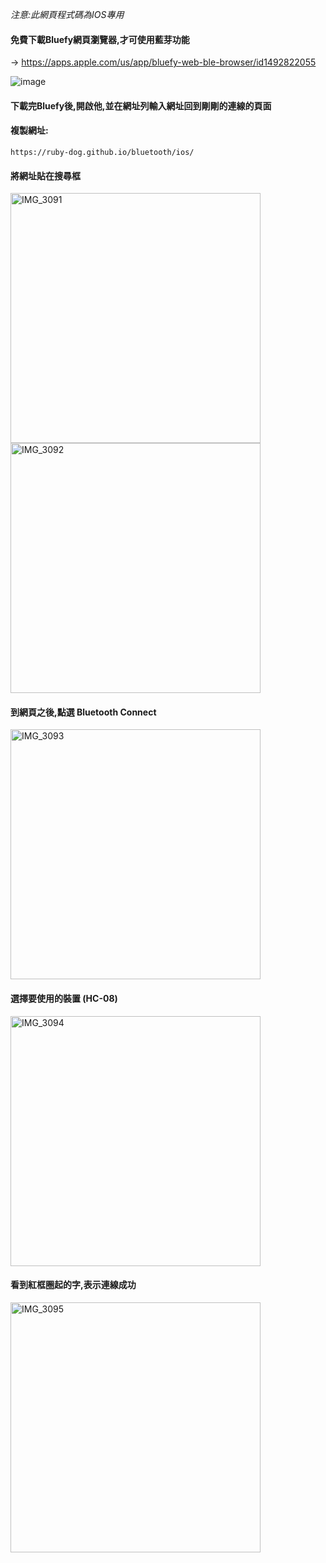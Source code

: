 _注意:此網頁程式碼為IOS專用_  
#### 免費下載Bluefy網頁瀏覽器,才可使用藍芽功能  
-> https://apps.apple.com/us/app/bluefy-web-ble-browser/id1492822055  

![image](https://user-images.githubusercontent.com/65643745/117810094-91242800-b291-11eb-9707-988fd8681ab6.png)

#### 下載完Bluefy後,開啟他,並在網址列輸入網址回到剛剛的連線的頁面
  
#### 複製網址:
```
https://ruby-dog.github.io/bluetooth/ios/
```
#### 將網址貼在搜尋框   
<img width="400" alt="IMG_3091" src="https://user-images.githubusercontent.com/65643745/117819235-eebd7200-b29b-11eb-80ca-5f805277ecbe.PNG">

    
<img width="400" alt="IMG_3092" src="https://user-images.githubusercontent.com/65643745/117819264-f715ad00-b29b-11eb-8180-295b0f5fae47.PNG">

#### 到網頁之後,點選 Bluetooth Connect    
<img width="400" alt="IMG_3093" src="https://user-images.githubusercontent.com/65643745/117819308-009f1500-b29c-11eb-9f67-8cea421dc75d.PNG">

#### 選擇要使用的裝置  (HC-08)   
<img width="400" alt="IMG_3094" src="https://user-images.githubusercontent.com/65643745/117819320-03016f00-b29c-11eb-8135-e76bc038cc30.PNG">

#### 看到紅框圈起的字,表示連線成功   
<img width="400" alt="IMG_3095" src="https://user-images.githubusercontent.com/65643745/117819329-04cb3280-b29c-11eb-84a2-9294ea7ed004.PNG">
